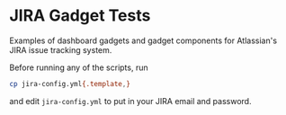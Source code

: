 # JIRA Gadget Tests

Examples of dashboard gadgets and gadget components for Atlassian's JIRA issue tracking system.

Before running any of the scripts, run
    
```bash
cp jira-config.yml{.template,}
```

and edit `jira-config.yml` to put in your JIRA email and password.

